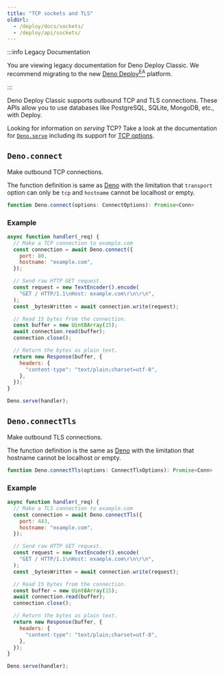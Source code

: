 ```yaml
---
title: "TCP sockets and TLS"
oldUrl:
  - /deploy/docs/sockets/
  - /deploy/api/sockets/
---
```


:::info Legacy Documentation

You are viewing legacy documentation for Deno Deploy Classic. We recommend
migrating to the new
<a href="/deploy/early-access/">Deno Deploy<sup>EA</sup></a> platform.

:::

Deno Deploy Classic supports outbound TCP and TLS connections. These APIs allow
you to use databases like PostgreSQL, SQLite, MongoDB, etc., with Deploy.

Looking for information on _serving_ TCP? Take a look at the documentation for
[`Deno.serve`](/api/deno/~/Deno.serve) including its support for
[TCP options](/api/deno/~/Deno.ServeTcpOptions).

## `Deno.connect`

Make outbound TCP connections.

The function definition is same as
[Deno](https://docs.deno.com/api/deno/~/Deno.connect) with the limitation that
`transport` option can only be `tcp` and `hostname` cannot be localhost or
empty.

```ts
function Deno.connect(options: ConnectOptions): Promise<Conn>
```

### Example

```js
async function handler(_req) {
  // Make a TCP connection to example.com
  const connection = await Deno.connect({
    port: 80,
    hostname: "example.com",
  });

  // Send raw HTTP GET request.
  const request = new TextEncoder().encode(
    "GET / HTTP/1.1\nHost: example.com\r\n\r\n",
  );
  const _bytesWritten = await connection.write(request);

  // Read 15 bytes from the connection.
  const buffer = new Uint8Array(15);
  await connection.read(buffer);
  connection.close();

  // Return the bytes as plain text.
  return new Response(buffer, {
    headers: {
      "content-type": "text/plain;charset=utf-8",
    },
  });
}

Deno.serve(handler);
```

## `Deno.connectTls`

Make outbound TLS connections.

The function definition is the same as
[Deno](https://docs.deno.com/api/deno/~/Deno.connectTls) with the limitation
that hostname cannot be localhost or empty.

```ts
function Deno.connectTls(options: ConnectTlsOptions): Promise<Conn>
```

### Example

```js
async function handler(_req) {
  // Make a TLS connection to example.com
  const connection = await Deno.connectTls({
    port: 443,
    hostname: "example.com",
  });

  // Send raw HTTP GET request.
  const request = new TextEncoder().encode(
    "GET / HTTP/1.1\nHost: example.com\r\n\r\n",
  );
  const _bytesWritten = await connection.write(request);

  // Read 15 bytes from the connection.
  const buffer = new Uint8Array(15);
  await connection.read(buffer);
  connection.close();

  // Return the bytes as plain text.
  return new Response(buffer, {
    headers: {
      "content-type": "text/plain;charset=utf-8",
    },
  });
}

Deno.serve(handler);
```
